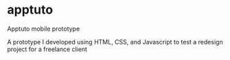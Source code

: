 # apptuto
Apptuto mobile prototype

A prototype I developed using HTML, CSS, and Javascript to test a redesign project for a freelance client
